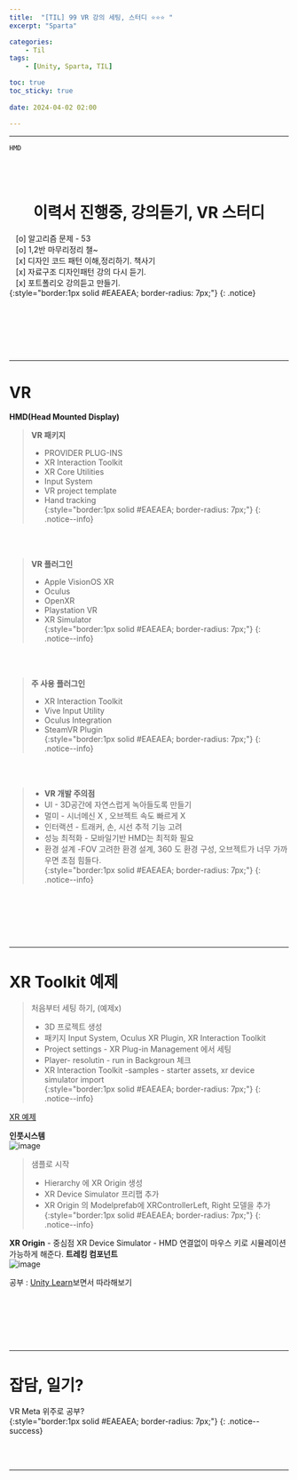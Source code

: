 ```yaml
---
title:  "[TIL] 99 VR 강의 세팅, 스터디 ⭐⭐⭐ "
excerpt: "Sparta"

categories:
    - Til
tags:
    - [Unity, Sparta, TIL]

toc: true
toc_sticky: true
 
date: 2024-04-02 02:00

---
```

- - -

`HMD`

<BR><BR>

<center><H1>  이력서 진행중, 강의듣기, VR 스터디 </H1></center>

&nbsp;&nbsp; [o] 알고리즘 문제  - 53       
&nbsp;&nbsp; [o] 1,2반 마무리정리  챌~   
&nbsp;&nbsp; [x] 디자인 코드 패턴 이해,정리하기. 책사기  
&nbsp;&nbsp; [x] 자료구조 디자인패턴 강의 다시 듣기.   
&nbsp;&nbsp; [x] 포트폴리오 강의듣고 만들기.   
{:style="border:1px solid #EAEAEA; border-radius: 7px;"}
{: .notice}  

<br><br><br><br><br>
- - - 


# VR

**HMD(Head Mounted Display)**  

> **VR 패키지**  
> - PROVIDER PLUG-INS  
> - XR Interaction Toolkit  
> - XR Core Utilities  
> - Input System  
> - VR project template  
> - Hand tracking  
{:style="border:1px solid #EAEAEA; border-radius: 7px;"}
{: .notice--info}  

<br><br>

> **VR 플러그인**  
> - Apple VisionOS XR  
> - Oculus  
> - OpenXR  
> - Playstation VR  
> - XR Simulator  
{:style="border:1px solid #EAEAEA; border-radius: 7px;"}
{: .notice--info}  

<br><br>

> **주 사용 플러그인**  
> - XR Interaction Toolkit  
> - Vive Input Utility  
> - Oculus Integration  
> - SteamVR Plugin  
{:style="border:1px solid #EAEAEA; border-radius: 7px;"}
{: .notice--info}  

<br><br>

> - **VR 개발 주의점**  
> - UI - 3D공간에 자연스럽게 녹아들도록 만들기  
> - 멀미 - 시너메신 X , 오브젝트 속도 빠르게 X  
> - 인터랙션 - 트래커, 손, 시선 추적 기능 고려  
> - 성능 최적화 - 모바일기반 HMD는 최적화 필요  
> - 환경 설계 -FOV 고려한 환경 설계, 360 도 환경 구성, 오브젝트가 너무 가까우면 초점 힘들다.  
{:style="border:1px solid #EAEAEA; border-radius: 7px;"}
{: .notice--info}  


<br><br><br><br><br>
- - - 

# XR Toolkit 예제

> 처음부터 세팅 하기, (예제x)  
> - 3D 프로젝트 생성  
> - 패키지 Input System, Oculus XR Plugin, XR Interaction Toolkit  
> - Project settings - XR Plug-in Management 에서 세팅  
> - Player- resolutin - run in Backgroun 체크  
> - XR Interaction Toolkit -samples - starter assets, xr device simulator import  
{:style="border:1px solid #EAEAEA; border-radius: 7px;"}
{: .notice--info} 

[XR 예제](https://github.com/Unity-Technologies/XR-Interaction-Toolkit-Examples)  

**인풋시스템**  
![image](https://github.com/levell1/levell1.github.io/assets/96651722/ae90c4cd-ef6e-4752-b79e-8668d0f52a75)  

> 샘플로 시작  
> - Hierarchy 에 XR Origin 생성  
> - XR Device Simulator 프리팹 추가  
> - XR Origin 의 Modelprefab에 XRControllerLeft, Right 모델을 추가
{:style="border:1px solid #EAEAEA; border-radius: 7px;"}
{: .notice--info} 



**XR Origin** - 중심점 
XR Device Simulator - HMD 연결없이 마우스 키로 시뮬레이션 가능하게 해준다.
**트레킹 컴포넌트**  
![image](https://github.com/levell1/levell1.github.io/assets/96651722/4e6a6496-e11a-42b8-9529-06d1365b0910)

공부 : [Unity Learn](https://learn.unity.com/course/create-with-vr)보면서 따라해보기  

<br><br><br><br><br>
- - - 

# 잡담, 일기?
VR Meta 위주로 공부?  
{:style="border:1px solid #EAEAEA; border-radius: 7px;"}
{: .notice--success}  

<br><br>
- - -
